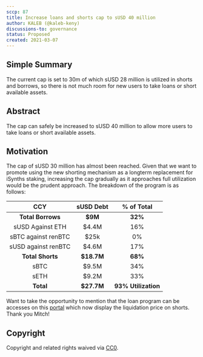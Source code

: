 ```yaml
---
sccp: 87
title: Increase loans and shorts cap to sUSD 40 million
author: KALEB (@kaleb-keny)
discussions-to: governance
status: Proposed
created: 2021-03-07
---
```


<!--You can leave these HTML comments in your merged SCCP and delete the visible duplicate text guides, they will not appear and may be helpful to refer to if you edit it again. This is the suggested template for new SCCPs. Note that an SCCP number will be assigned by an editor. When opening a pull request to submit your SCCP, please use an abbreviated title in the filename, `sccp-draft_title_abbrev.md`. The title should be 44 characters or less.-->

## Simple Summary

<!--"If you can't explain it simply, you don't understand it well enough." Provide a simplified and layman-accessible explanation of the SCCP.-->

The current cap is set to 30m of which sUSD 28 million is utilized in shorts and borrows, so there is not much room for new users to take loans or short available assets.

## Abstract

<!--A short (~200 word) description of the variable change proposed.-->

The cap can safely be increased to sUSD 40 million to allow more users to take loans or short available assets.

## Motivation

<!--The motivation is critical for SCCPs that want to update variables within Synthetix. It should clearly explain why the existing variable is not incentive aligned. SCCP submissions without sufficient motivation may be rejected outright.-->

The cap of sUSD 30 million has almost been reached. Given that we want to promote using the new shorting mechanism as a longterm replacement for iSynths staking, increasing the cap gradually as it approaches full utilization would be the prudent approach.
The breakdown of the program is as follows:

| CCY 	| sUSD Debt 	| % of Total 	|
|:-:	|:-:	|:-:	|
| **Total Borrows** 	| **$9M** 	| **32%** 	|
| sUSD Against ETH 	| $4.4M 	| 16% 	|
| sBTC against renBTC 	| $25k 	| 0% 	|
| sUSD against renBTC 	| $4.6M 	| 17% 	|
| **Total Shorts** 	| **$18.7M** 	| **68%** 	|
| sBTC 	| $9.5M 	| 34% 	|
| sETH 	| $9.2M 	| 33% 	|
| **Total** 	| **$27.7M** 	| **93% Utilization** 	|


Want to take the opportunity to mention that the loan program can be accesses on this [portal](https://synthetix.surge.sh/) which now display the liquidation price on shorts. Thank you Mitch!

## Copyright

Copyright and related rights waived via [CC0](https://creativecommons.org/publicdomain/zero/1.0/).
